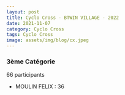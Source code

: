 ```yaml
---
layout: post
title: Cyclo Cross - BTWIN VILLAGE - 2022
date: 2021-11-07
category: Cyclo Cross
tags: Cyclo Cross
image: assets/img/blog/cx.jpeg
---
```


### 3ème Catégorie
66 participants
- MOULIN FELIX : 36

